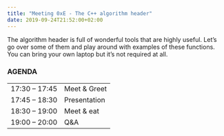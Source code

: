 ```yaml
---
title: "Meeting 0xE - The C++ algorithm header"
date: 2019-09-24T21:52:00+02:00
---
```

The algorithm header is full of wonderful tools that are highly useful. Let’s go over some of them and play around with examples of these functions. You can bring your own laptop but it’s not required at all.

### AGENDA

|               |              |
|---------------|--------------|
| 17:30 – 17:45 | Meet & Greet |
| 17:45 – 18:30 | Presentation |
| 18:30 – 19:00 | Meet & eat   |
| 19:00 – 20:00 | Q&A          |